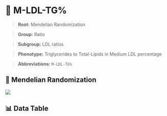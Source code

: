 # 🧪 M-LDL-TG%

> **Root:** Mendelian Randomization

> **Group:** Ratio  

> **Subgroup:** LDL ratios

> **Phenotype:** Triglycerides to Total-Lipids in Medium LDL percentage  

> **Abbreviations:** `M-LDL-TG%`

## 🧬 Mendelian Randomization  

<img src="/MR/Figures/Inverse/M-LDL-TG%.png"/>


## 📊 Data Table


<CsvTableMRI src="/MR/Data/Inverse/M-LDL-TG%.csv"/>
